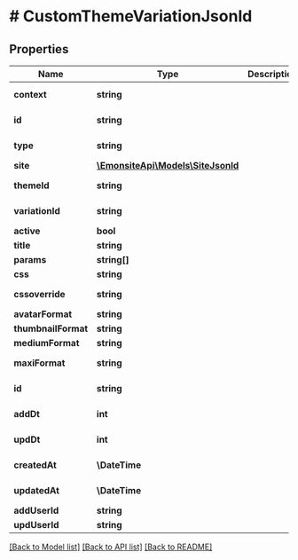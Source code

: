 # # CustomThemeVariationJsonld

## Properties

Name | Type | Description | Notes
------------ | ------------- | ------------- | -------------
**context** | **string** |  | [optional] [readonly]
**id** | **string** |  | [optional] [readonly]
**type** | **string** |  | [optional] [readonly]
**site** | [**\EmonsiteApi\Models\SiteJsonld**](SiteJsonld.md) |  | [optional]
**themeId** | **string** |  | [optional] [readonly]
**variationId** | **string** |  | [optional] [readonly]
**active** | **bool** |  | [optional]
**title** | **string** |  | [optional]
**params** | **string[]** |  | [optional]
**css** | **string** |  | [optional]
**cssoverride** | **string** |  | [optional] [readonly]
**avatarFormat** | **string** |  | [optional]
**thumbnailFormat** | **string** |  | [optional]
**mediumFormat** | **string** |  | [optional]
**maxiFormat** | **string** |  | [optional] [readonly]
**id** | **string** |  | [optional] [readonly]
**addDt** | **int** |  | [optional] [readonly]
**updDt** | **int** |  | [optional] [readonly]
**createdAt** | **\DateTime** |  | [optional] [readonly]
**updatedAt** | **\DateTime** |  | [optional] [readonly]
**addUserId** | **string** |  | [optional]
**updUserId** | **string** |  | [optional]

[[Back to Model list]](../../README.md#models) [[Back to API list]](../../README.md#endpoints) [[Back to README]](../../README.md)
